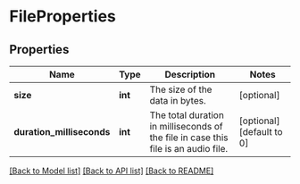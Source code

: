 # FileProperties

## Properties
Name | Type | Description | Notes
------------ | ------------- | ------------- | -------------
**size** | **int** | The size of the data in bytes. | [optional] 
**duration_milliseconds** | **int** | The total duration in milliseconds of the file in case this file is an audio file. | [optional] [default to 0]

[[Back to Model list]](../README.md#documentation-for-models) [[Back to API list]](../README.md#documentation-for-api-endpoints) [[Back to README]](../README.md)


